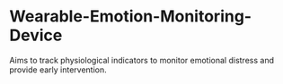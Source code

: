 # Wearable-Emotion-Monitoring-Device
Aims to track physiological indicators to monitor emotional distress and provide early intervention.
